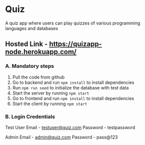 # Quiz

A quiz app where users can play quizzes of various programming languages and databases

## Hosted Link - https://quizapp-node.herokuapp.com/

### A. Mandatory steps

1. Pull the code from github
2. Go to backend and run `npm install` to install dependencies
3. Run `npm run seed` to initialize the database with test data
4. Start the server by running `npm start`
5. Go to frontend and run `npm install` to install dependencies
6. Start the client by running `npm start`

### B. Login Credentials

Test User
Email - testuser@quiz.com
Password - testpassword

Admin
Email - admin@quiz.com
Password - pass@123
